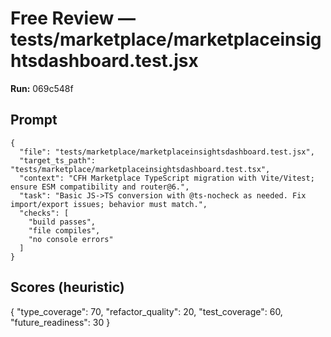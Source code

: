 # Free Review — tests/marketplace/marketplaceinsightsdashboard.test.jsx

**Run:** 069c548f

## Prompt

```
{
  "file": "tests/marketplace/marketplaceinsightsdashboard.test.jsx",
  "target_ts_path": "tests/marketplace/marketplaceinsightsdashboard.test.tsx",
  "context": "CFH Marketplace TypeScript migration with Vite/Vitest; ensure ESM compatibility and router@6.",
  "task": "Basic JS->TS conversion with @ts-nocheck as needed. Fix import/export issues; behavior must match.",
  "checks": [
    "build passes",
    "file compiles",
    "no console errors"
  ]
}
```

## Scores (heuristic)

{
  "type_coverage": 70,
  "refactor_quality": 20,
  "test_coverage": 60,
  "future_readiness": 30
}
